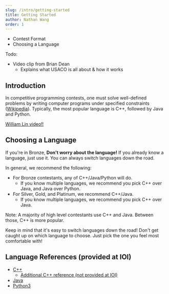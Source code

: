 ```yaml
---
slug: /intro/getting-started
title: Getting Started
author: Nathan Wang
order: 1
---
```



<ul class="syllabus-only">
  <li>Contest Format</li>
  <li>Choosing a Language</li>
</ul>

<!-- END DESCRIPTION -->

Todo:
- Video clip from Brian Dean
  - Explains what USACO is all about & how it works

## Introduction

In competitive programming contests, one must solve well-defined problems by writing computer programs under specified constraints ([Wikipedia](https://en.wikipedia.org/wiki/Competitive_programming)). Typically, the most popular language is C++, followed by Java and Python.

[William Lin video!!](https://www.youtube.com/watch?time_continue=1&v=ueNT-w7Oluw)

## Choosing a Language

If you're in Bronze, **Don't worry about the language!** If you already know a language, just use it. You can always switch languages down the road.

In general, we recommend the following:

- For Bronze contestants, any of C++/Java/Python will do.
  - If you know multiple languages, we recommend you pick C++ over Java, and Java over Python.
- For Silver, Gold, and Platinum, we recommend C++/Java.
  - If you know multiple languages, we recommend you pick C++ over Java.

Note: A majority of high level contestants use C++ and Java. Between those, C++ is more popular.

Keep in mind that it's easy to switch languages down the road! Don't get caught up on which language to choose. Just pick the one you feel most comfortable with!

## Language References (provided at IOI)

 - [C++](https://en.cppreference.com/w/)
   - [Additional C++ reference (not provided at IOI)](http://www.cplusplus.com/)
 - [Java](https://docs.oracle.com/javase/8/docs/api/overview-summary.html)
 - [Python3](https://docs.python.org/3/reference/)